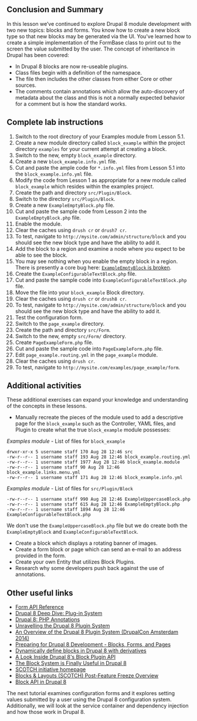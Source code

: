 <!--
{
"name" : "drupal-8-blocks-configuration-and-forms-lab-and-other-information",
"version" : "0.0.1",
"title" : "Lesson 2.3 - Labs and other information",
"description" : "Labs and other information",
"freshnessDate" : 2015-12-11,
"homepage" : "https://docs.acquia.com/articles/drupal-8-blocks-configuration-and-forms-lab-and-other-information",
"canonicalSource" : "https://docs.acquia.com/articles/drupal-8-blocks-configuration-and-forms-lab-and-other-information",
"license" : "CC BY-SA"
}
-->

## Conclusion and Summary

In this lesson we’ve continued to explore Drupal 8 module development with two new topics: blocks and forms. You know how to create a new block type so that new blocks may be generated via the UI. You've learned how to create a simple implementation of the FormBase class to print out to the screen the value submitted by the user. The concept of inheritance in Drupal has been covered:

*   In Drupal 8 blocks are now re-useable plugins.
*   Class files begin with a definition of the namespace.
*   The file then includes the other classes from either Core or other sources.
*   The comments contain annotations which allow the auto-discovery of metadata about the class and this is not a normally expected behavior for a comment but is how the standard works.

<!-- @task, "text" : "Make sure you have understood everything listed above. Go back and find some more examples in case you missed something." -->

<!-- @section -->

## Complete lab instructions

1.  Switch to the root directory of your Examples module from Lesson 5.1.
2.  Create a new module directory called `block_example` within the project directory `examples` for your current attempt at creating a block.
3.  Switch to the new, empty `block_example` directory.
4.  Create a new `block_example.info.yml` file.
5.  Cut and paste the ample code for `*.info.yml` files from Lesson 5.1 into the `block_example.info.yml` file.
6.  Modify the code from Lesson 1 as appropriate for a new module called `block_example` which resides within the examples project.
7.  Create the path and directory `src/Plugin/Block`.
8.  Switch to the directory `src/Plugin/Block`.
9.  Create a new `ExampleEmptyBlock.php` file.
10.  Cut and paste the sample code from Lesson 2 into the `ExampleEmptyBlock.php` file.
11.  Enable the module.
12.  Clear the caches using `drush cr` or `drush7 cr`.
13.  To test, navigate to `http://mysite.com/admin/structure/block` and you should see the new block type and have the ability to add it.
14.  Add the block to a region and examine a node where you expect to be able to see the block.
15.  You may see nothing when you enable the empty block in a region. There is presently a core bug here: [`ExampleEmptyBlock` is broken](https://www.drupal.org/node/2369443).
16.  Create the `ExampleConfigurableTextBlock.php` file.
17.  Cut and paste the sample code into `ExampleConfigurableTextBlock.php` file.
18.  Move the file into your `block_example` Block directory.
19.  Clear the caches using `drush cr` or `drush8 cr`.
20.  To test, navigate to `http://mysite.com/admin/structure/block` and you should see the new block type and have the ability to add it.
21.  Test the configuration form.
22.  Switch to the `page_example` directory.
23.  Create the path and directory `src/Form`.
24.  Switch to the new, empty `src/Form/` directory.
25.  Create `PageExampleForm.php` file.
26.  Cut and paste the sample code into `PageExampleForm.php` file.
27.  Edit `page_example.routing.yml` in the `page_example` module.
28.  Clear the caches using `drush cr`.
29.  To test, navigate to `http://mysite.com/examples/page_example/form`.

<!-- @task, "text" : "Make sure you have done everything listed above. Go back and correct yourself in case you missed something." -->

<!-- @section -->

## Additional activities

These additional exercises can expand your knowledge and understanding of the concepts in these lessons.

*   Manually recreate the pieces of the module used to add a descriptive page for the `block_example` such as the Controller, YAML files, and Plugin to create what the true `block_example` module possesses:

_Examples module_ - List of files for `block_example`

```
drwxr-xr-x 5 username staff 170 Aug 28 12:46 src
-rw-r--r-- 1 username staff 193 Aug 28 12:46 block_example.routing.yml
-rw-r--r-- 1 username staff 1977 Aug 28 12:46 block_example.module
-rw-r--r-- 1 username staff 90 Aug 28 12:46 block_example.links.menu.yml
-rw-r--r-- 1 username staff 171 Aug 28 12:46 block_example.info.yml
```

_Examples module_ - List of files for `src/Plugin/Block`

```
-rw-r--r-- 1 username staff 990 Aug 28 12:46 ExampleUppercaseBlock.php
-rw-r--r-- 1 username staff 615 Aug 28 12:46 ExampleEmptyBlock.php
-rw-r--r-- 1 username staff 1894 Aug 28 12:46 ExampleConfigurableTextBlock.php
```

We don't use the `ExampleUppercaseBlock.php` file but we do create both the `ExampleEmptyBlock` and `ExampleConfigurableTextBlock`.

*   Create a block which displays a rotating banner of images.
*   Create a form block or page which can send an e-mail to an address provided in the form.
*   Create your own Entity that utilizes Block Plugins.
*   Research why some developers push back against the use of annotations.

<!-- @task, "text" : "Do at least one from the five tasks above." -->

<!-- @section -->

## Other useful links

*   [Form API Reference](https://api.drupal.org/api/drupal/developer%21topics%21forms_api_reference.html/8)
*   [Drupal 8 Deep Dive: Plug-in System](https://www.acquia.com/resources/acquia-tv/conference/drupal-8-deep-dive-plug-system-august-21-2014)
*   [Drupal 8: PHP Annotations](https://api.drupal.org/api/drupal/core%21vendor%21doctrine%21annotations%21lib%21Doctrine%21Common%21Annotations%21Annotation.php/class/Annotation/8)
*   [Unravelling the Drupal 8 Plugin System](https://drupalize.me/blog/201409/unravelling-drupal-8-plugin-system)
*   [An Overview of the Drupal 8 Plugin System (DrupalCon Amsterdam 2014)](https://amsterdam2014.drupal.org/session/overview-drupal-8-plugin-system)
*   [Preparing for Drupal 8 Development - Blocks, Forms, and Pages](http://www.mediacurrent.com/blog/preparing-drupal-8-development-blocks-forms-and-pages)
*   [Dynamically define blocks in Drupal 8 with derivatives](http://blog.dev030.com/posts/dynamically-define-blocks-drupal-8-derivatives)
*   [A Look Inside Drupal 8's Block Plugin API](http://drupalize.me/blog/201404/look-inside-drupal-8s-block-plugin-api)
*   [The Block System is Finally Useful in Drupal 8](http://drupalize.me/blog/201403/block-system-finally-useful-drupal-8)
*   [SCOTCH initiative homepage](https://groups.drupal.org/scotch)
*   [Blocks & Layouts (SCOTCH) Post-Feature Freeze Overview](https://groups.drupal.org/node/287563)
*   [Block API in Drupal 8](https://drupal.org/node/2168137)

The next tutorial examines configuration forms and it explores setting values submitted by a user using the Drupal 8 configuration system. Additionally, we will look at the service container and dependency injection and how those work in Drupal 8.
